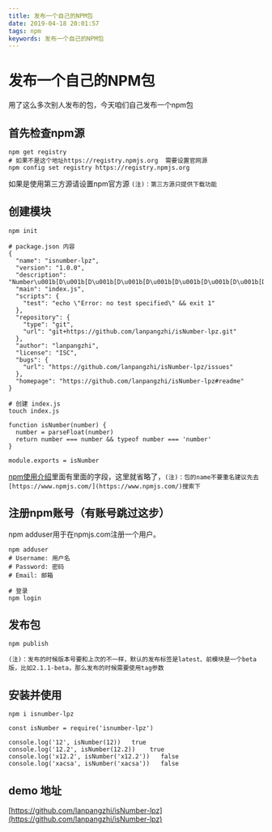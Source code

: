 ```yaml
---
title: 发布一个自己的NPM包
date: 2019-04-18 20:01:57
tags: npm
keywords: 发布一个自己的NPM包
---
```

# 发布一个自己的NPM包
用了这么多次别人发布的包，今天咱们自己发布一个npm包
<!--more-->

## 首先检查npm源
```
npm get registry
# 如果不是这个地址https://registry.npmjs.org  需要设置官网源
npm config set registry https://registry.npmjs.org
```
如果是使用第三方源请设置npm官方源 `(注)：第三方源只提供下载功能`

## 创建模块
```
npm init 

# package.json 内容
{
  "name": "isnumber-lpz",
  "version": "1.0.0",
  "description": "Number\u001b[D\u001b[D\u001b[D\u001b[D\u001b[D\u001b[D\u001b[D\u001b[D\u001b[D\u001b[C\u001b[C\u001b[Cis\u001b[C\u001b[C\u001b[Number",
  "main": "index.js",
  "scripts": {
    "test": "echo \"Error: no test specified\" && exit 1"
  },
  "repository": {
    "type": "git",
    "url": "git+https://github.com/lanpangzhi/isNumber-lpz.git"
  },
  "author": "lanpangzhi",
  "license": "ISC",
  "bugs": {
    "url": "https://github.com/lanpangzhi/isNumber-lpz/issues"
  },
  "homepage": "https://github.com/lanpangzhi/isNumber-lpz#readme"
}

# 创建 index.js
touch index.js

function isNumber(number) {
  number = parseFloat(number)
  return number === number && typeof number === 'number' 
}

module.exports = isNumber
```
[npm使用介绍](http://blog.langpz.com/npm%E4%BD%BF%E7%94%A8%E4%BB%8B%E7%BB%8D.html)里面有里面的字段，这里就省略了，`(注)：包的name不要重名建议先去[https://www.npmjs.com/](https://www.npmjs.com/)搜索下`

## 注册npm账号（有账号跳过这步）
npm adduser用于在npmjs.com注册一个用户。
```
npm adduser
# Username: 用户名
# Password: 密码
# Email: 邮箱

# 登录
npm login
```

## 发布包
```
npm publish
```
 `(注)：发布的时候版本号要和上次的不一样，默认的发布标签是latest、前模块是一个beta版，比如2.1.1-beta，那么发布的时候需要使用tag参数`
 
## 安装并使用
```
npm i isnumber-lpz

const isNumber = require('isnumber-lpz')

console.log('12', isNumber(12))   true
console.log('12.2', isNumber(12.2))    true
console.log('x12.2', isNumber('x12.2'))   false
console.log('xacsa', isNumber('xacsa'))   false
```
 
 ## demo 地址
 [https://github.com/lanpangzhi/isNumber-lpz](https://github.com/lanpangzhi/isNumber-lpz)
